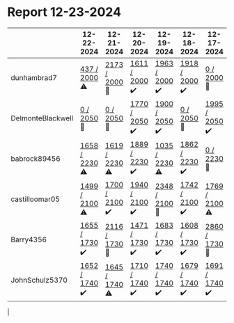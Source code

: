# Report 12-23-2024
| | 12-22-2024 | 12-21-2024 | 12-20-2024 | 12-19-2024 | 12-18-2024 | 12-17-2024 | 12-16-2024 |
| --- | --- | --- | --- | --- | --- | --- | --- |
| dunhambrad7 | [437 / 2000](https://www.myfitnesspal.com/food/diary/dunhambrad7?date=2024-12-22) :warning: | [2173 / 2000](https://www.myfitnesspal.com/food/diary/dunhambrad7?date=2024-12-21) :no_entry_sign: | [1611 / 2000](https://www.myfitnesspal.com/food/diary/dunhambrad7?date=2024-12-20) :heavy_check_mark: | [1963 / 2000](https://www.myfitnesspal.com/food/diary/dunhambrad7?date=2024-12-19) :heavy_check_mark: | [1918 / 2000](https://www.myfitnesspal.com/food/diary/dunhambrad7?date=2024-12-18) :heavy_check_mark: | [0 / 2000](https://www.myfitnesspal.com/food/diary/dunhambrad7?date=2024-12-17) :no_entry_sign: | [1669 / 2000](https://www.myfitnesspal.com/food/diary/dunhambrad7?date=2024-12-16) :heavy_check_mark: |
| DelmonteBlackwell | [0 / 2050](https://www.myfitnesspal.com/food/diary/DelmonteBlackwell?date=2024-12-22) :no_entry_sign: | [0 / 2050](https://www.myfitnesspal.com/food/diary/DelmonteBlackwell?date=2024-12-21) :no_entry_sign: | [1770 / 2050](https://www.myfitnesspal.com/food/diary/DelmonteBlackwell?date=2024-12-20) :heavy_check_mark: | [1900 / 2050](https://www.myfitnesspal.com/food/diary/DelmonteBlackwell?date=2024-12-19) :heavy_check_mark: | [0 / 2050](https://www.myfitnesspal.com/food/diary/DelmonteBlackwell?date=2024-12-18) :no_entry_sign: | [1995 / 2050](https://www.myfitnesspal.com/food/diary/DelmonteBlackwell?date=2024-12-17) :heavy_check_mark: | [1840 / 2050](https://www.myfitnesspal.com/food/diary/DelmonteBlackwell?date=2024-12-16) :heavy_check_mark: |
| babrock89456 | [1658 / 2230](https://www.myfitnesspal.com/food/diary/babrock89456?date=2024-12-22) :warning: | [1619 / 2230](https://www.myfitnesspal.com/food/diary/babrock89456?date=2024-12-21) :warning: | [1889 / 2230](https://www.myfitnesspal.com/food/diary/babrock89456?date=2024-12-20) :heavy_check_mark: | [1035 / 2230](https://www.myfitnesspal.com/food/diary/babrock89456?date=2024-12-19) :warning: | [1862 / 2230](https://www.myfitnesspal.com/food/diary/babrock89456?date=2024-12-18) :heavy_check_mark: | [0 / 2230](https://www.myfitnesspal.com/food/diary/babrock89456?date=2024-12-17) :no_entry_sign: | [0 / 2230](https://www.myfitnesspal.com/food/diary/babrock89456?date=2024-12-16) :no_entry_sign: |
| castilloomar05 | [1499 / 2100](https://www.myfitnesspal.com/food/diary/castilloomar05?date=2024-12-22) :warning: | [1700 / 2100](https://www.myfitnesspal.com/food/diary/castilloomar05?date=2024-12-21) :heavy_check_mark: | [1940 / 2100](https://www.myfitnesspal.com/food/diary/castilloomar05?date=2024-12-20) :heavy_check_mark: | [2348 / 2100](https://www.myfitnesspal.com/food/diary/castilloomar05?date=2024-12-19) :no_entry_sign: | [1742 / 2100](https://www.myfitnesspal.com/food/diary/castilloomar05?date=2024-12-18) :heavy_check_mark: | [1769 / 2100](https://www.myfitnesspal.com/food/diary/castilloomar05?date=2024-12-17) :warning: | [2081 / 2100](https://www.myfitnesspal.com/food/diary/castilloomar05?date=2024-12-16) :heavy_check_mark: |
| Barry4356 | [1655 / 1730](https://www.myfitnesspal.com/food/diary/Barry4356?date=2024-12-22) :heavy_check_mark: | [2116 / 1730](https://www.myfitnesspal.com/food/diary/Barry4356?date=2024-12-21) :no_entry_sign: | [1471 / 1730](https://www.myfitnesspal.com/food/diary/Barry4356?date=2024-12-20) :heavy_check_mark: | [1683 / 1730](https://www.myfitnesspal.com/food/diary/Barry4356?date=2024-12-19) :heavy_check_mark: | [1608 / 1730](https://www.myfitnesspal.com/food/diary/Barry4356?date=2024-12-18) :heavy_check_mark: | [2860 / 1730](https://www.myfitnesspal.com/food/diary/Barry4356?date=2024-12-17) :no_entry_sign: | [2856 / 1730](https://www.myfitnesspal.com/food/diary/Barry4356?date=2024-12-16) :no_entry_sign: |
| JohnSchulz5370 | [1652 / 1740](https://www.myfitnesspal.com/food/diary/JohnSchulz5370?date=2024-12-22) :heavy_check_mark: | [1645 / 1740](https://www.myfitnesspal.com/food/diary/JohnSchulz5370?date=2024-12-21) :warning: | [1710 / 1740](https://www.myfitnesspal.com/food/diary/JohnSchulz5370?date=2024-12-20) :heavy_check_mark: | [1740 / 1740](https://www.myfitnesspal.com/food/diary/JohnSchulz5370?date=2024-12-19) :heavy_check_mark: | [1679 / 1740](https://www.myfitnesspal.com/food/diary/JohnSchulz5370?date=2024-12-18) :heavy_check_mark: | [1691 / 1740](https://www.myfitnesspal.com/food/diary/JohnSchulz5370?date=2024-12-17) :heavy_check_mark: | [1736 / 1740](https://www.myfitnesspal.com/food/diary/JohnSchulz5370?date=2024-12-16) :heavy_check_mark: |
|